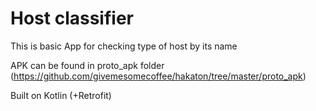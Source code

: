 # Host classifier
This is basic App for checking type of host by its name

APK can be found in proto_apk folder (https://github.com/givemesomecoffee/hakaton/tree/master/proto_apk)

Built on Kotlin (+Retrofit)
